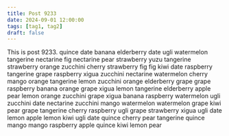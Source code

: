 ```yaml
---
title: Post 9233
date: 2024-09-01 12:00:00
tags: [tag1, tag2]
draft: false
---
```

This is post 9233.
quince
date
banana
elderberry
date
ugli
watermelon
tangerine
nectarine
fig
nectarine
pear
strawberry
yuzu
tangerine
strawberry
orange
zucchini
cherry
strawberry
fig
fig
kiwi
date
raspberry
tangerine
grape
raspberry
xigua
zucchini
nectarine
watermelon
cherry
mango
orange
tangerine
lemon
zucchini
orange
elderberry
grape
grape
raspberry
banana
orange
grape
xigua
lemon
tangerine
elderberry
apple
pear
lemon
orange
zucchini
grape
xigua
banana
raspberry
watermelon
ugli
zucchini
date
nectarine
zucchini
mango
watermelon
watermelon
grape
kiwi
pear
grape
tangerine
cherry
raspberry
ugli
grape
strawberry
xigua
ugli
date
lemon
apple
lemon
kiwi
ugli
date
quince
cherry
pear
tangerine
quince
mango
mango
raspberry
apple
quince
kiwi
lemon
pear
